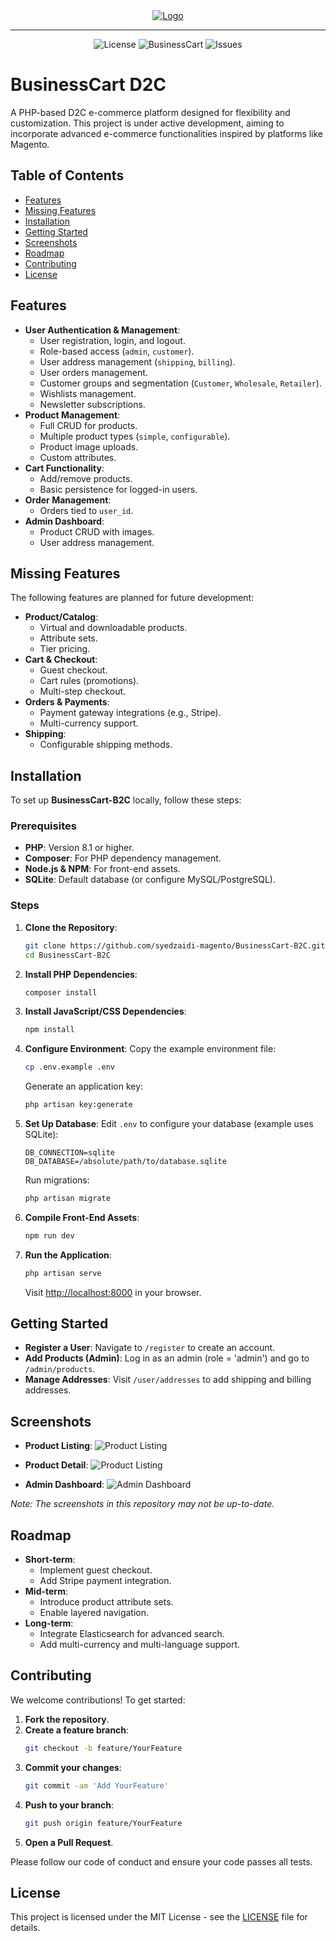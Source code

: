 <div align="center">

<a href="https://businesscart.ai" target="_blank">
    <img src="public/BusinessCart_logo.png" alt="Logo" />
</a>

---

![License](https://img.shields.io/badge/License-MIT-blue.svg)
![BusinessCart](https://img.shields.io/badge/BusinessCart-1.x-teal.svg)
![Issues](https://img.shields.io/github/issues/syedzaidi-magento/BusinessCart-B2C)

</div>

# BusinessCart D2C
A PHP-based D2C e-commerce platform designed for flexibility and customization. This project is under active development, aiming to incorporate advanced e-commerce functionalities inspired by platforms like Magento.

## Table of Contents
- [Features](#features)
- [Missing Features](#missing-features)
- [Installation](#installation)
- [Getting Started](#getting-started)
- [Screenshots](#screenshots)
- [Roadmap](#roadmap)
- [Contributing](#contributing)
- [License](#license)

## Features
- **User Authentication & Management**:
  - User registration, login, and logout.
  - Role-based access (`admin`, `customer`).
  - User address management (`shipping`, `billing`).
  - User orders management.
  - Customer groups and segmentation (`Customer`, `Wholesale`, `Retailer`).
  - Wishlists management.
  - Newsletter subscriptions.
- **Product Management**:
  - Full CRUD for products.
  - Multiple product types (`simple`, `configurable`).
  - Product image uploads.
  - Custom attributes.
- **Cart Functionality**:
  - Add/remove products.
  - Basic persistence for logged-in users.
- **Order Management**:
  - Orders tied to `user_id`.
- **Admin Dashboard**:
  - Product CRUD with images.
  - User address management.

## Missing Features
The following features are planned for future development:
- **Product/Catalog**:
  - Virtual and downloadable products.
  - Attribute sets.
  - Tier pricing.
- **Cart & Checkout**:
  - Guest checkout.
  - Cart rules (promotions).
  - Multi-step checkout.
- **Orders & Payments**:
  - Payment gateway integrations (e.g., Stripe).
  - Multi-currency support.
- **Shipping**:
  - Configurable shipping methods.

## Installation
To set up **BusinessCart-B2C** locally, follow these steps:

### Prerequisites
- **PHP**: Version 8.1 or higher.
- **Composer**: For PHP dependency management.
- **Node.js & NPM**: For front-end assets.
- **SQLite**: Default database (or configure MySQL/PostgreSQL).

### Steps
1. **Clone the Repository**:
   ```bash
   git clone https://github.com/syedzaidi-magento/BusinessCart-B2C.git
   cd BusinessCart-B2C
   ```

2. **Install PHP Dependencies**:
   ```bash
   composer install
   ```

3. **Install JavaScript/CSS Dependencies**:
   ```bash
   npm install
   ```

4. **Configure Environment**:
   Copy the example environment file:
   ```bash
   cp .env.example .env
   ```
   Generate an application key:
   ```bash
   php artisan key:generate
   ```

5. **Set Up Database**:
   Edit `.env` to configure your database (example uses SQLite):
   ```env
   DB_CONNECTION=sqlite
   DB_DATABASE=/absolute/path/to/database.sqlite
   ```
   Run migrations:
   ```bash
   php artisan migrate
   ```

6. **Compile Front-End Assets**:
   ```bash
   npm run dev
   ```

7. **Run the Application**:
   ```bash
   php artisan serve
   ```
   Visit [http://localhost:8000](http://localhost:8000) in your browser.

## Getting Started
- **Register a User**: Navigate to `/register` to create an account.
- **Add Products (Admin)**: Log in as an admin (role = 'admin') and go to `/admin/products`.
- **Manage Addresses**: Visit `/user/addresses` to add shipping and billing addresses.

## Screenshots
- **Product Listing**:
  ![Product Listing](public/Product_list.png)

- **Product Detail**:
  ![Product Listing](public/Product_show.png)


- **Admin Dashboard**:
  ![Admin Dashboard](public/Dashboard.png)

*Note: The screenshots in this repository may not be up-to-date.*

## Roadmap
- **Short-term**:
  - Implement guest checkout.
  - Add Stripe payment integration.
- **Mid-term**:
  - Introduce product attribute sets.
  - Enable layered navigation.
- **Long-term**:
  - Integrate Elasticsearch for advanced search.
  - Add multi-currency and multi-language support.

## Contributing
We welcome contributions! To get started:

1. **Fork the repository**.
2. **Create a feature branch**:
   ```bash
   git checkout -b feature/YourFeature
   ```
3. **Commit your changes**:
   ```bash
   git commit -am 'Add YourFeature'
   ```
4. **Push to your branch**:
   ```bash
   git push origin feature/YourFeature
   ```
5. **Open a Pull Request**.

Please follow our code of conduct and ensure your code passes all tests.

## License
This project is licensed under the MIT License - see the [LICENSE](LICENSE) file for details.
